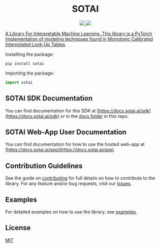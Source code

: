 <h1 align="center">SOTAI</h1>

<p align="center">
  <a href="https://pypi.org/project/sotai/"><img src="https://img.shields.io/pypi/v/sotai" />
  <a href="https://github.com/SOTAI-Labs/sotai/actions/workflows/tests.yml"><img src="https://github.com/SOTAI-Labs/sotai/actions/workflows/tests.yml/badge.svg?branch=main" />
</p>

A Library For Interpretable Machine Learning. This library is a PyTorch implementation of modeling techniques found in [Monotonic Calibrated Interpolated Look-Up Tables](https://jmlr.org/papers/volume17/15-243/15-243.pdf).

Installling the package:

```shell
pip install sotai
```

Importing the package:

```python
import sotai
```

## SOTAI SDK Documentation

You can find documentation for this SDK at [https://docs.sotai.ai/sdk](https://docs.sotai.ai/sdk) or in the [docs folder](../docs) in this repo.

## SOTAI Web-App User Documentation

You can find documentation for how to use the hosted web-app at [https://docs.sotai.ai/app](https://docs.sotai.ai/app)

## Contribution Guidelines

See the guide on [contributing](CONTRIBUTING.md) for full details on how to contribute to the library. For any feature and/or bug requests, visit our [Issues](https://github.com/SOTAI-Labs/sotai/issues).

## Examples

For detailed examples on how to use the library, see [examples](https://github.com/SOTAI-Labs/sotai/tree/main/docs/examples).

## License

[MIT](../LICENSE/)
